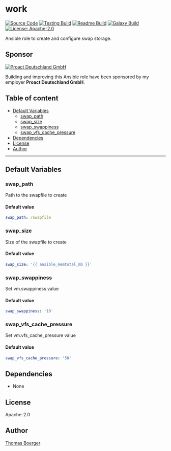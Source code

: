 # work

[![Source Code](https://img.shields.io/badge/github-source%20code-blue?logo=github&logoColor=white)](https://github.com/rolehippie/swap) [![Testing Build](https://github.com/rolehippie/swap/workflows/testing/badge.svg)](https://github.com/rolehippie/swap/actions?query=workflow%3Atesting) [![Readme Build](https://github.com/rolehippie/swap/workflows/readme/badge.svg)](https://github.com/rolehippie/swap/actions?query=workflow%3Areadme) [![Galaxy Build](https://github.com/rolehippie/swap/workflows/galaxy/badge.svg)](https://github.com/rolehippie/swap/actions?query=workflow%3Agalaxy) [![License: Apache-2.0](https://img.shields.io/github/license/rolehippie/swap)](https://github.com/rolehippie/swap/blob/master/LICENSE) 

Ansible role to create and configure swap storage. 

## Sponsor 

[![Proact Deutschland GmbH](https://proact.eu/wp-content/uploads/2020/03/proact-logo.png)](https://proact.eu) 

Building and improving this Ansible role have been sponsored by my employer **Proact Deutschland GmbH**.

## Table of content

* [Default Variables](#default-variables)
  * [swap_path](#swap_path)
  * [swap_size](#swap_size)
  * [swap_swappiness](#swap_swappiness)
  * [swap_vfs_cache_pressure](#swap_vfs_cache_pressure)
* [Dependencies](#dependencies)
* [License](#license)
* [Author](#author)

---

## Default Variables

### swap_path

Path to the swapfile to create

#### Default value

```YAML
swap_path: /swapfile
```

### swap_size

Size of the swapfile to create

#### Default value

```YAML
swap_size: '{{ ansible_memtotal_mb }}'
```

### swap_swappiness

Set vm.swappiness value

#### Default value

```YAML
swap_swappiness: '10'
```

### swap_vfs_cache_pressure

Set vm.vfs_cache_pressure value

#### Default value

```YAML
swap_vfs_cache_pressure: '50'
```

## Dependencies

* None

## License

Apache-2.0

## Author

[Thomas Boerger](https://github.com/tboerger)
